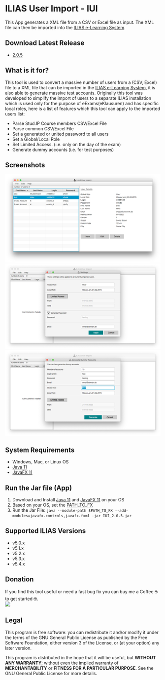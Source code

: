 # ILIAS User Import - IUI
This App generates a XML file from a CSV or Excel file as input. The XML file can then be imported into the [ILIAS e-Learning System](http://www.ilias.de/).

## Download Latest Release
  * [2.0.5](https://github.com/iFadi/ilias-userimport/releases/download/2.0.4/IUI_2.0.5.jar)

## What is it for?
This tool is used to convert a massive number of users from a (CSV, Excel) file to a XML file that can be imported in the [ILIAS e-Learning System](http://www.ilias.de/), it is also able to generate massive test accounts. Originally this tool was developed to simplify the import of users to a separate ILIAS installation which is used only for the purpose of eExams(eKlausuren) and has specific local roles, here is a list of features which this tool can apply to the imported users list:

* Parse Stud.IP Course members CSV/Excel File
* Parse common  CSV/Excel File
* Set a generated or united password to all users
* Set a Global/Local Role
* Set Limited Access. (i.e. only on the day of the exam)
* Generate dummy accounts (i.e. for test purposes)


## Screenshots
![iui_1](https://raw.githubusercontent.com/iFadi/ilias-userimport/master/screenshots/IUI_2.0.2_1.png)
![iui_1](https://raw.githubusercontent.com/iFadi/ilias-userimport/master/screenshots/IUI_2.0.5_2.png)
![iui_1](https://raw.githubusercontent.com/iFadi/ilias-userimport/master/screenshots/IUI_2.0.5_3.png)


## System Requirements
* Windows, Mac, or Linux OS
* [Java 11](https://www.oracle.com/technetwork/java/javase/downloads/index.html)
* [JavaFX 11](https://openjfx.io/openjfx-docs/#install-javafx)

## Run the Jar file (App)

1. Download and Install [Java 11](https://www.oracle.com/technetwork/java/javase/downloads/index.html) and [JavaFX 11](https://gluonhq.com/products/javafx/) on your OS
2. Based on your OS, set the [PATH_TO_FX](https://openjfx.io/openjfx-docs/#install-javafx)
3. Run the Jar File: `java --module-path $PATH_TO_FX --add-modules=javafx.controls,javafx.fxml -jar IUI_2.0.5.jar`


## Supported ILIAS Versions
* v5.0.x
* v5.1.x
* v5.2.x
* v5.3.x 
* v5.4.x

## Donation

If you find this tool useful or need a fast bug fix you can buy me a Coffee :coffee: to get started :nerd_face:.  
[<img src="https://www.paypalobjects.com/en_US/DK/i/btn/btn_donateCC_LG.gif">](https://www.paypal.com/cgi-bin/webscr?cmd=_s-xclick&hosted_button_id=J226T349PUB5J&source=url)
 

## Legal
This program is free software: you can redistribute it and/or modify
it under the terms of the GNU General Public License as published by
the Free Software Foundation, either version 3 of the License, or
(at your option) any later version.

This program is distributed in the hope that it will be useful,
but **WITHOUT ANY WARRANTY**; without even the implied warranty of
**MERCHANTABILITY** or **FITNESS FOR A PARTICULAR PURPOSE**.  See the
GNU General Public License for more details.